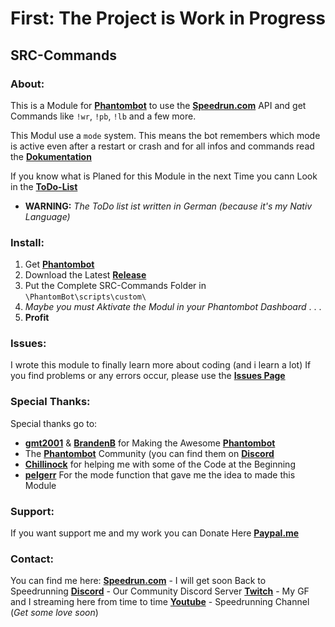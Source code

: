 # First: The Project is Work in Progress

## SRC-Commands
### About: 
This is a Module for **[Phantombot](https://phantombot.dev "Phantombot")** to use the **[Speedrun.com](Speedrun.com "Speedrun.com")** API
and get Commands like `!wr`, `!pb`, `!lb` and a few more.

This Modul use a `mode` system. 
This means the bot remembers which mode is active even after a restart or crash
and for all infos and commands read the **[Dokumentation](https://github.com/Ushantilp/SRC-Commands/wiki "Dokumentation")**

If you know what is Planed for this Module in the next Time you cann Look in the **[ToDo-List](https://github.com/users/Ushantilp/projects/1)**
* **WARNING:** _The ToDo list ist written in German (because it's my Nativ Language)_ 


### Install:
1. Get **[Phantombot](https://phantombot.dev "Phantombot")**
2. Download the Latest **[Release](https://github.com/Ushantilp/SRC-Commands/releases "Releases")**
3. Put the Complete SRC-Commands Folder in `\PhantomBot\scripts\custom\` 
4. *Maybe you must Aktivate the Modul in your Phantombot Dashboard*
.
.
.
5. **Profit** 

### Issues:
I wrote this module to finally learn more about coding (and i learn a lot)
If you find problems or any errors occur, please use the **[Issues Page](https://github.com/Ushantilp/SRC-Commands/issues "Any Issues go here")**

### Special Thanks:
Special thanks go to:
+ **[gmt2001](https://github.com/gmt2001)** & **[BrandenB](https://github.com/BrandenB)** for Making the Awesome **[Phantombot](https://phantombot.dev "Phantombot")**
+ The **[Phantombot](https://phantombot.dev "Phantombot")** Community (you can find them on **[Discord](https://discord.com/invite/YKvMd78)**
+ **[Chillinock](https://www.twitch.tv/chillinock)** for helping me with some of the Code at the Beginning
+ **[pelgerr](https://github.com/pelgerr)** For the mode function that gave me the idea to made this Module


### Support:
If you want support me and my work you can Donate Here **[Paypal.me](https://paypal.me/Ushanti)**

### Contact:
You can find me here:
**[Speedrun.com](https://speedrun.com/user/Ushanti)** - I will get soon Back to Speedrunning
**[Discord](https://discord.gg/VDNp6rE4mG)** - Our Community Discord Server
**[Twitch](https://twitch.com/entiq_tv)** - My GF and I streaming here from time to time
**[Youtube](https://www.youtube.com/@ushantispeedruns)** - Speedrunning Channel (*Get some love soon*)